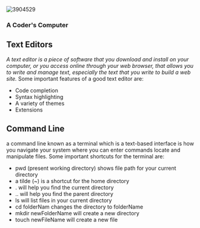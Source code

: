 
![3904529](https://user-images.githubusercontent.com/106101235/169898511-08d2bb3c-57d8-49dc-be08-358037af92e1.png)


### A Coder's Computer

## Text Editors

*A text editor is a piece of software that you download and install on your computer, or you access online through your web browser, 
that allows you to write and manage text, especially the text that you write to build a web site.*
Some important features of a good text editor are:
- Code completion
- Syntax highlighting
- A variety of themes
- Extensions

## Command Line

a command line known as a terminal which is a text-based interface is how you navigate your system where you can enter commands locate and 
manipulate files. Some important shortcuts for the terminal are: 
- pwd (present working directory) shows file path for your current directory
-  a tilde (~) is a shortcut for the home directory
- . will help you find the current directory
- .. will help you find  the parent directory
- ls will list files in your current directory
- cd folderNam changes the directory to folderName
- mkdir newFolderName will create a new directory
- touch newFileName will create a new file
